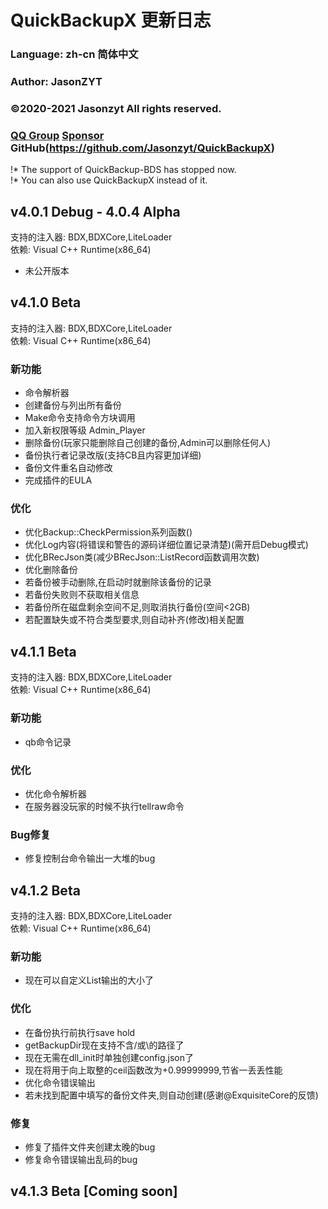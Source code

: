 ﻿# QuickBackupX 更新日志
### Language: zh-cn 简体中文
### Author: JasonZYT
### ©2020-2021 Jasonzyt All rights reserved.
### [QQ Group](https://jq.qq.com/?wv=1027&k=XQ95YehZ)  [Sponsor](http://pay.sa2y.net/paypage/?merchant=97a6ueUjyemLZeyQZK3TaCKluhQu5FTZM2LvKrX%2Btlpm)  GitHub(https://github.com/Jasonzyt/QuickBackupX)

!* The support of QuickBackup-BDS has stopped now.    
!* You can also use QuickBackupX instead of it.

## v4.0.1 Debug - 4.0.4 Alpha
支持的注入器: BDX,BDXCore,LiteLoader    
依赖: Visual C++ Runtime(x86_64)    
- 未公开版本

## v4.1.0 Beta
支持的注入器: BDX,BDXCore,LiteLoader    
依赖: Visual C++ Runtime(x86_64)
### 新功能
- 命令解析器
- 创建备份与列出所有备份
- Make命令支持命令方块调用
- 加入新权限等级 Admin_Player
- 删除备份(玩家只能删除自己创建的备份,Admin可以删除任何人)
- 备份执行者记录改版(支持CB且内容更加详细)
- 备份文件重名自动修改
- 完成插件的EULA
### 优化
- 优化Backup::CheckPermission系列函数()
- 优化Log内容(将错误和警告的源码详细位置记录清楚)(需开启Debug模式)
- 优化BRecJson类(减少BRecJson::ListRecord函数调用次数)
- 优化删除备份
- 若备份被手动删除,在启动时就删除该备份的记录
- 若备份失败则不获取相关信息
- 若备份所在磁盘剩余空间不足,则取消执行备份(空间<2GB)
- 若配置缺失或不符合类型要求,则自动补齐(修改)相关配置

## v4.1.1 Beta
支持的注入器: BDX,BDXCore,LiteLoader    
依赖: Visual C++ Runtime(x86_64)
### 新功能
- qb命令记录
### 优化
- 优化命令解析器
- 在服务器没玩家的时候不执行tellraw命令
### Bug修复
- 修复控制台命令输出一大堆的bug

## v4.1.2 Beta 
支持的注入器: BDX,BDXCore,LiteLoader    
依赖: Visual C++ Runtime(x86_64)
### 新功能
- 现在可以自定义List输出的大小了
### 优化
- 在备份执行前执行save hold
- getBackupDir现在支持不含/或\的路径了
- 现在无需在dll_init时单独创建config.json了
- 现在将用于向上取整的ceil函数改为+0.99999999,节省一丢丢性能
- 优化命令错误输出
- 若未找到配置中填写的备份文件夹,则自动创建(感谢@ExquisiteCore的反馈)
### 修复
- 修复了插件文件夹创建太晚的bug
- 修复命令错误输出乱码的bug

## v4.1.3 Beta [Coming soon]
